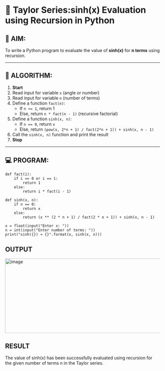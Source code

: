 # 📐 Taylor Series:sinh(x) Evaluation using Recursion in Python

## 🎯 AIM:
To write a Python program to evaluate the value of **sinh(x)** for **n terms** using recursion.

---

## 🧠 ALGORITHM:

1. **Start**
2. Read input for variable `x` (angle or number)
3. Read input for variable `n` (number of terms)
4. Define a function `fact(n)`:
   - If `n <= 1`, return 1
   - Else, return `n * fact(n - 1)` (recursive factorial)
5. Define a function `sinh(x, n)`:
   - If `n == 0`, return `x`
   - Else, return `(pow(x, 2*n + 1) / fact(2*n + 1)) + sinh(x, n - 1)`
6. Call the `sinh(x, n)` function and print the result
7. **Stop**

---

## 💻 PROGRAM:

```
def fact(i):
    if i == 0 or i == 1:
        return 1
    else:
        return i * fact(i - 1)

def sinh(x, n):
    if n == 0:
        return x
    else:
        return (x ** (2 * n + 1) / fact(2 * n + 1)) + sinh(x, n - 1)

x = float(input("Enter x: "))
n = int(input("Enter number of terms: "))
print("sinh({}) ≈ {}".format(x, sinh(x, n)))
```

## OUTPUT
<img width="620" height="243" alt="image" src="https://github.com/user-attachments/assets/b72ff5ce-326d-4864-b73b-17b1f9816910" />

## RESULT
The value of sinh(x) has been successfully evaluated using recursion for the given number of terms n in the Taylor series. 
